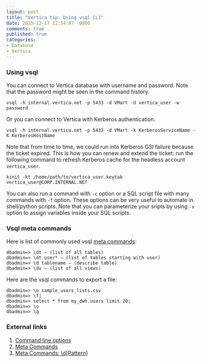 ```yaml
---
layout: post
title: "Vertica tip: Using vsql CLI"
date: 2015-12-17 22:54:07 -0800
comments: true
published: true
categories: 
- Database
- Vertica
---
```


### Using vsql

You can connect to Vertica database with username and password. Note that the password might be seen in the command history.

```
vsql -h internal.vertica.net -p 5433 -d VMart -U vertica_user -w password 
```

Or you can connect to Vertica with Kerberos authentication.

```
vsql -h internal.vertica.net -p 5433 -d VMart -k KerberosServiceName -K KerberosHostName
```

Note that from time to time, we could run into Kerberos GSI failure because the ticket expired. This is how you can renew and extend the ticket: run the following command to refresh Kerberos cache for the headless account `vertica_user`.

``` 
kinit -kt /home/path/to/vertica_user.keytab vertica_user@CORP.INTERNAL.NET
```

You can also run a command with `-c` option or a SQL script file with many commands with `-f` option. These options can be very useful to automate in shell/python scripts. Note that you can parameterize your sripts by using `-v` option to assign variables inside your SQL scripts. 

### Vsql meta commands

Here is list of commonly used vsql [meta commands](http://my.vertica.com/docs/7.0.x/HTML/index.htm#Authoring/ProgrammersGuide/vsql/Meta-Commands.htm):

```
dbadmin=> \dt — (list of all tables)
dbadmin=> \dt user* — (list of tables starting with user)
dbadmin=> \d tablename — (describe table)
dbadmin=> \dv — (list of all views)
```

Here are the vsql commands to export a file:

```
dbadmin=> \o sample_users_lists.csv
dbadmin=> \f|
dbadmin=> select * from my_dwh.users limit 20;
dbadmin=> \o
dbadmin=> \q
```

### External links

1. [Command line options](https://my.vertica.com/docs/7.1.x/HTML/index.htm#Authoring/ConnectingToHPVertica/vsql/CommandLineOptions.htm)
1. [Meta Commands](http://my.vertica.com/docs/7.0.x/HTML/index.htm#Authoring/ProgrammersGuide/vsql/Meta-Commands.htm)
1. [Meta Commands: \d[Pattern]](http://my.vertica.com/docs/7.0.x/HTML/index.htm#Authoring/ProgrammersGuide/vsql/Meta-Commands/TheDPATTERNMeta-commands.htm)
